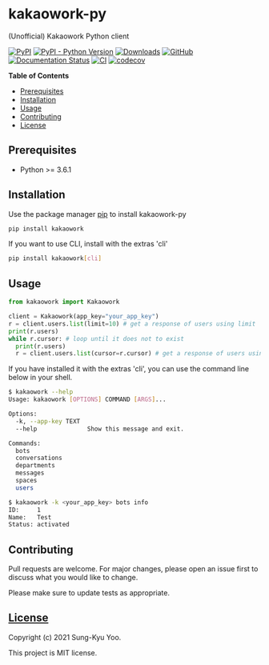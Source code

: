 # kakaowork-py

(Unofficial) Kakaowork Python client

[![PyPI](https://img.shields.io/pypi/v/kakaowork)](https://pypi.org/project/kakaowork)
[![PyPI - Python Version](https://img.shields.io/pypi/pyversions/kakaowork)](https://pypi.org/project/kakaowork)
[![Downloads](https://pepy.tech/badge/kakaowork)](https://pepy.tech/project/kakaowork)
[![GitHub](https://img.shields.io/github/license/skyoo2003/kakaowork-py)](LICENSE)
[![Documentation Status](https://readthedocs.org/projects/kakaowork-py/badge/?version=stable)](https://kakaowork-py.readthedocs.io/en/stable)
[![CI](https://github.com/skyoo2003/kakaowork-py/actions/workflows/ci.yml/badge.svg?branch=master)](https://github.com/skyoo2003/kakaowork-py/actions/workflows/ci.yml)
[![codecov](https://codecov.io/gh/skyoo2003/kakaowork-py/branch/master/graph/badge.svg?token=J6NQHDJEMZ)](https://codecov.io/gh/skyoo2003/kakaowork-py)

__Table of Contents__

- [Prerequisites](#prerequisites)
- [Installation](#installation)
- [Usage](#usage)
- [Contributing](#contributing)
- [License](#license)

## Prerequisites

- Python >= 3.6.1

## Installation

Use the package manager [pip](https://pip.pypa.io/en/stable/) to install kakaowork-py

```bash
pip install kakaowork
```

If you want to use CLI, install with the extras 'cli'

```bash
pip install kakaowork[cli]
```

## Usage

```python
from kakaowork import Kakaowork

client = Kakaowork(app_key="your_app_key")
r = client.users.list(limit=10) # get a response of users using limit
print(r.users)
while r.cursor: # loop until it does not to exist
  print(r.users)
  r = client.users.list(cursor=r.cursor) # get a response of users using cursor
```

If you have installed it with the extras 'cli', you can use the command line below in your shell.

```sh
$ kakaowork --help
Usage: kakaowork [OPTIONS] COMMAND [ARGS]...

Options:
  -k, --app-key TEXT
  --help              Show this message and exit.

Commands:
  bots
  conversations
  departments
  messages
  spaces
  users

$ kakaowork -k <your_app_key> bots info
ID:     1
Name:   Test
Status: activated
```

## Contributing
Pull requests are welcome. For major changes, please open an issue first to discuss what you would like to change.

Please make sure to update tests as appropriate.

## [License](LICENSE)

Copyright (c) 2021 Sung-Kyu Yoo.

This project is MIT license.
